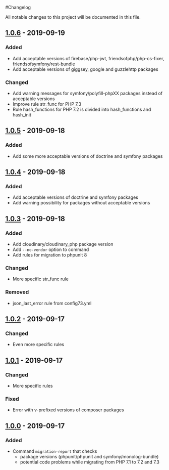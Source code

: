 #Changelog

All notable changes to this project will be documented in this file.

## [1.0.6](https://github.com/raptor-mvk/php-migration-helper/compare/v1.0.5...v1.0.6) - 2019-09-19
### Added

- Add acceptable versions of firebase/php-jwt, friendsofphp/php-cs-fixer,
friendsofsymfony/rest-bundle
- Add acceptable versions of giggsey, google and guzzlehttp packages

### Changed

- Add warning messages for symfony/polyfill-phpXX packages instead of acceptable
versions 
- Improve rule str_func for PHP 7.3
- Rule hash_functions for PHP 7.2 is divided into hash_functions and hash_init

## [1.0.5](https://github.com/raptor-mvk/php-migration-helper/compare/v1.0.4...v1.0.5) - 2019-09-18
### Added
- Add some more acceptable versions of doctrine and symfony packages

## [1.0.4](https://github.com/raptor-mvk/php-migration-helper/compare/v1.0.3...v1.0.4) - 2019-09-18
### Added
- Add acceptable versions of doctrine and symfony packages
- Add warning possibility for packages without acceptable versions

## [1.0.3](https://github.com/raptor-mvk/php-migration-helper/compare/v1.0.2...v1.0.3) - 2019-09-18
### Added
- Add cloudinary/cloudinary_php package version
- Add `--no-vendor` option to command
- Add rules for migration to phpunit 8
### Changed
- More specific str_func rule
### Removed
- json_last_error rule from config73.yml

## [1.0.2](https://github.com/raptor-mvk/php-migration-helper/compare/v1.0.1...v1.0.2) - 2019-09-17
### Changed
- Even more specific rules

## [1.0.1](https://github.com/raptor-mvk/php-migration-helper/compare/v1.0.0...v1.0.1) - 2019-09-17
### Changed
- More specific rules
### Fixed
- Error with v-prefixed versions of composer packages

## [1.0.0](https://github.com/raptor-mvk/php-migration-helper/releases/tag/v1.0.0) - 2019-09-17
### Added
- Command `migration-report` that checks
  - package versions (phpunit/phpunit and symfony/monolog-bundle)
  - potential code problems while migrating from PHP 7.1 to 7.2 and 7.3
